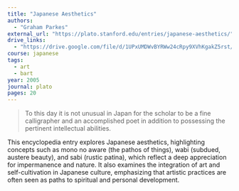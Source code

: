 ```yaml
---
title: "Japanese Aesthetics"
authors:
  - "Graham Parkes"
external_url: "https://plato.stanford.edu/entries/japanese-aesthetics/"
drive_links:
  - "https://drive.google.com/file/d/1UPxUMDWvBYRWw24cRpy9XVhKgakZ5rst/view?usp=sharing"
course: japanese
tags:
  - art
  - bart
year: 2005
journal: plato
pages: 20
---
```


> To this day it is not unusual in Japan for the scholar to be a fine calligrapher and an accomplished poet in addition to possessing the pertinent intellectual abilities.

​This encyclopedia entry explores Japanese aesthetics, highlighting concepts such as mono no aware (the pathos of things), wabi (subdued, austere beauty), and sabi (rustic patina), which reflect a deep appreciation for impermanence and nature. It also examines the integration of art and self-cultivation in Japanese culture, emphasizing that artistic practices are often seen as paths to spiritual and personal development.
